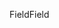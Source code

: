 <span data-ttu-id="e5605-101">Field</span><span class="sxs-lookup"><span data-stu-id="e5605-101">Field</span></span>
